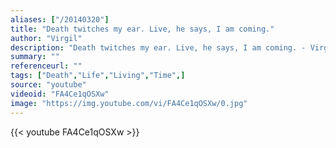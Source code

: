 ```yaml
---
aliases: ["/20140320"]
title: "Death twitches my ear. Live, he says, I am coming."
author: "Virgil"
description: "Death twitches my ear. Live, he says, I am coming. - Virgil quotes from GetInspired365.com"
summary: ""
referenceurl: ""
tags: ["Death","Life","Living","Time",]
source: "youtube"
videoid: "FA4Ce1qOSXw"
image: "https://img.youtube.com/vi/FA4Ce1qOSXw/0.jpg"
---
```


{{< youtube FA4Ce1qOSXw >}}
